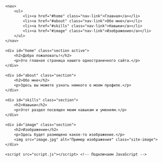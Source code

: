 <html lang="en">
<head>
    <meta charset="UTF-8">
    <meta name="viewport" content="width=device-width, initial-scale=1.0">
    <title>Одностраничный сайт</title>
    <link rel="stylesheet" href="styles.css"> <!-- Подключаем файл стилей -->
</head>
<body>

    <nav>
        <ul>
            <li><a href="#home" class="nav-link">Главная</a></li>
            <li><a href="#about" class="nav-link">Обо мне</a></li>
            <li><a href="#skills" class="nav-link">Навыки</a></li>
            <li><a href="#image" class="nav-link">Изображение</a></li>
        </ul>
    </nav>

    <div id="home" class="section active">
        <h2>Добро пожаловать!</h2>
        <p>Это главная страница нашего одностраничного сайта.</p>
    </div>
    
    <div id="about" class="section">
        <h2>Обо мне</h2>
        <p>Здесь вы можете узнать немного о моем профиле.</p>
    </div>
    
    <div id="skills" class="section">
        <h2>Навыки</h2>
        <p>Этот раздел посвящен моим навыкам и умениям.</p>
    </div>
    
    <div id="image" class="section">
        <h2>Изображение</h2>
        <p>Здесь будет размещено какое-то изображение.</p>
        <img src="image.jpg" alt="Пример изображения" class="site-image">
    </div>

    <script src="script.js"></script> <!-- Подключаем JavaScript -->
</body>
</html>

